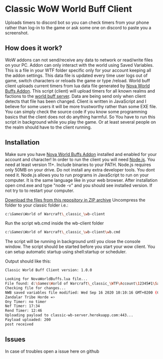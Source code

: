 # Classic WoW World Buff Client

Uploads timers to discord bot so you can check timers from your phone rather than log-in to the game or ask some one on discord to paste you a screenshot.

## How does it work?

WoW addons can not send/receive any data to network or read/write files on your PC. Addon can only interact with the world using Saved Variables. This is a file in your WTF folder
specific only for your account keeping all the addon settings. This data file is updated every time user logs out of game, switch characters or reloads the game or type /reload.
World buff client uploads current timers from lua data file generated by [Nova World Buffs Addon](https://www.curseforge.com/wow/addons/nova-world-buffs). 
This script (client) will upload timers for all known realms and factions to the [world buff server](https://github.com/techi602/wb-server). Data are being send only when client detects that file has been changed. Client is written in JavaScript and I believe for some users it will be more trustworthy rather than some EXE file. You can simply check the source code if you know some programming basics that the client does not do anything harmful.
So You have to run this script in background while you play the game. Or at least several people on the realm should have to the client running.

## Installation

Make sure you have [Nova World Buffs Addon](https://www.curseforge.com/wow/addons/nova-world-buffs) installed and enabled for your account and character! 
In order to run the client you will need [Node.js](https://nodejs.org/). You need at least version 11+. Include binaries to your PATH. Node.js requires only 50MB on your drive. Do not install any extra developer tools. You dont need it.
Node.js allows you to run programs in JavaScript to run on your computer. It is the same language like in your web browser. 
After installation open cmd.exe and type "node -v" and you should see installed version. If not try to to restart your computer.

[Download the files from this repository in ZIP archive](https://github.com/techi602/wb-client/archive/master.zip)
Uncompress the folder to your classic folder i.e.:

```bash
c:\Games\World of Warcraft\_classic_\wb-client
```

Run the script wb.cmd inside the wb-client folder 
```bash
c:\Games\World of Warcraft\_classic_\wb-client\wb.cmd
```

The script will be running in background until you close the console window.
The script should be started before you start your wow client. You can setup automatic startup using shell:startup or scheduler. 

Output should like this:

```bash
Classic World Buff Client version: 1.0.0

Looking for NovaWorldBuffs.lua file...
File found: d:\Games\World of Warcraft\_classic_\WTF\Account\12345#1\SavedVariables\NovaWorldBuffs.lua
Checking file for changes...
NWB saved variables file modified: Wed Sep 16 2020 10:10:16 GMT+0200 (Central European Summer Time)
Zandalar Tribe Horde => 
Ony Timer: no timer
Nef Timer: 17:34
Rend Timer: 12:46
Uploading payload to classic-wb-server.herokuapp.com:443...
Payload uploaded: 200
post received
```

## Issues

In case of troubles open a issue here on github
